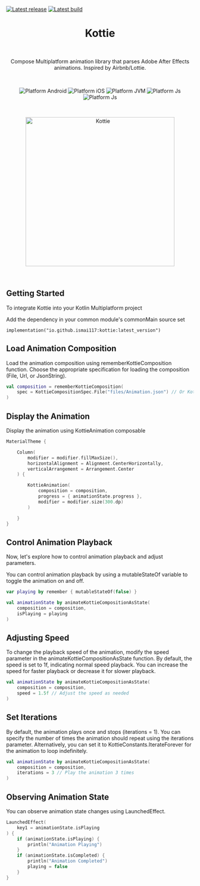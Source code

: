 [![Latest release](https://img.shields.io/github/v/release/ismai117/kottie?color=brightgreen&label=latest%20release)](https://github.com/ismai117/kottie/releases/latest)
[![Latest build](https://img.shields.io/github/v/release/ismai117/kottie?color=orange&include_prereleases&label=latest%20build)](https://github.com/ismai117/kottie/releases)
<br>
 
<h1 align="center">Kottie</h1></br>

<p align="center">
Compose Multiplatform animation library that parses Adobe After Effects animations. Inspired by Airbnb/Lottie.
</p>
</br>

<p align="center">
  <img alt="Platform Android" src="https://img.shields.io/badge/Platform-Android-brightgreen"/>
  <img alt="Platform iOS" src="https://img.shields.io/badge/Platform-iOS-lightgray"/>
  <img alt="Platform JVM" src="https://img.shields.io/badge/Platform-JVM-orange"/>
  <img alt="Platform Js" src="https://img.shields.io/badge/Platform-Js-yellow"/>
  <img alt="Platform Js" src="https://img.shields.io/badge/Platform-Wasm-red"/>
</p> <br>

<p align="center">
  <img align="center" src="https://github.com/ismai117/kottie/assets/88812838/1f46e16b-2fff-4fff-8a33-5d954b9e0c03" alt="Kottie" width="400"/>
</p> </br>

## Getting Started

To integrate Kottie into your Kotlin Multiplatform project

Add the dependency in your common module's commonMain source set

```
implementation("io.github.ismai117:kottie:latest_version")
```

## Load Animation Composition

Load the animation composition using rememberKottieComposition function. Choose the appropriate specification for loading the composition (File, Url, or JsonString).

```Kotlin
val composition = rememberKottieComposition(
    spec = KottieCompositionSpec.File("files/Animation.json") // Or KottieCompositionSpec.Url || KottieCompositionSpec.JsonString
)
```

## Display the Animation

Display the animation using KottieAnimation composable

```Kotlin
MaterialTheme {

    Column(
        modifier = modifier.fillMaxSize(),
        horizontalAlignment = Alignment.CenterHorizontally,
        verticalArrangement = Arrangement.Center
    ) {

        KottieAnimation(
            composition = composition,
            progress = { animationState.progress },
            modifier = modifier.size(300.dp)
        )

    }
}
```

## Control Animation Playback

Now, let's explore how to control animation playback and adjust parameters.

You can control animation playback by using a mutableStateOf variable to toggle the animation on and off.

```Kotlin
var playing by remember { mutableStateOf(false) }

val animationState by animateKottieCompositionAsState(
    composition = composition,
    isPlaying = playing
)
```

## Adjusting Speed

To change the playback speed of the animation, modify the speed parameter in the animateKottieCompositionAsState function. By default, the speed is set to 1f, indicating normal speed playback. You can increase the speed for faster playback or decrease it for slower playback.

```Kotlin
val animationState by animateKottieCompositionAsState(
    composition = composition,
    speed = 1.5f // Adjust the speed as needed
)
```

## Set Iterations

By default, the animation plays once and stops (iterations = 1). You can specify the number of times the animation should repeat using the iterations parameter. Alternatively, you can set it to KottieConstants.IterateForever for the animation to loop indefinitely.

```Kotlin
val animationState by animateKottieCompositionAsState(
    composition = composition,
    iterations = 3 // Play the animation 3 times
)
```

## Observing Animation State

You can observe animation state changes using LaunchedEffect.

```Kotlin
LaunchedEffect(
    key1 = animationState.isPlaying
) {
    if (animationState.isPlaying) {
        println("Animation Playing")
    }
    if (animationState.isCompleted) {
        println("Animation Completed")
        playing = false
    }
}
```


